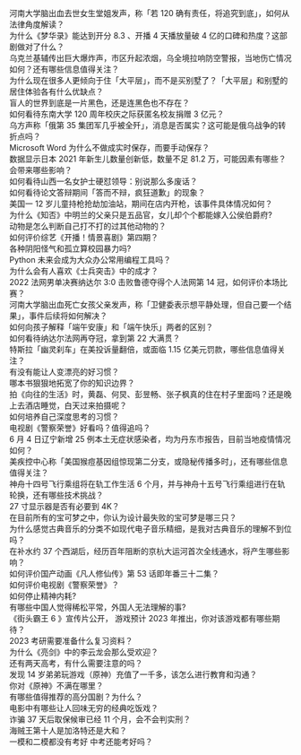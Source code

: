 河南大学脑出血去世女生堂姐发声，称「若 120 确有责任，将追究到底」，如何从法律角度解读？  
为什么《梦华录》能达到开分 8.3 、开播 4 天播放量破 4 亿的口碑和热度？这部剧做对了什么？  
乌克兰基辅传出巨大爆炸声，市区升起浓烟，乌全境拉响防空警报，当地伤亡情况如何？还有哪些信息值得关注？  
为什么现在很多人更倾向于住「大平层」，而不是买别墅了？「大平层」和别墅的居住体验各有什么优缺点？  
盲人的世界到底是一片黑色，还是连黑色也不存在？  
如何看待东南大学 120 周年校庆之际获匿名校友捐赠 3 亿元？  
乌方声称「俄第 35 集团军几乎被全歼」，消息是否属实？这可能是俄乌战争的转折点吗？  
Microsoft Word 为什么不做成实时保存，而要手动保存？  
数据显示日本 2021 年新生儿数量创新低，数量不足 81.2 万，可能因素有哪些？会带来哪些影响？  
如何看待山西一名女护士硬怼领导：别说那么多废话？  
如何看待论文答辩期间「答而不辩，疯狂道歉」的现象？  
美国一 12 岁儿童持枪抢劫加油站，期间在店内开枪，该事件具体情况如何？  
为什么《知否》中明兰的父亲只是五品官，女儿却个个都能嫁入公侯伯爵府?  
动物是怎么判断自己打不打的过其他动物的？  
如何评价综艺《开播！情景喜剧》第四期？  
各种阴阳怪气和孤立算校园暴力吗?  
Python 未来会成为大众办公常用编程工具吗？  
为什么会有人喜欢《士兵突击》中的成才？  
2022 法网男单决赛纳达尔 3:0 击败鲁德夺得个人法网第 14 冠，如何评价本场比赛？  
河南大学脑出血死亡女孩父亲发声，称「卫健委表示想平静处理，但自己要一个结果」，事件后续将如何解决？  
如何向孩子解释「端午安康」和「端午快乐」两者的区别？  
如何看待纳达尔法网再夺冠，拿到第 22 大满贯？  
特斯拉「幽灵刹车」在美投诉量翻倍，或面临 1.15 亿美元罚款，哪些信息值得关注？  
有没有能让人变漂亮的好习惯？  
哪本书狠狠地拓宽了你的知识边界？  
拍《向往的生活》时，黄磊、何炅、彭昱畅、张子枫真的住在村子里面吗？还是晚上去酒店睡觉，白天过来拍摄呢？  
如何培养自己深度思考的习惯？  
电视剧《警察荣誉》好看吗？值得追吗？  
6 月 4 日辽宁新增 25 例本土无症状感染者，均为丹东市报告，目前当地疫情情况如何？  
美疾控中心称「美国猴痘基因组惊现第二分支，或隐秘传播多时」，还有哪些信息值得关注？  
神舟十四号飞行乘组将在轨工作生活 6 个月，并与神舟十五号飞行乘组进行在轨轮换，还有哪些技术挑战？  
27 寸显示器是否有必要到 4K？  
在目前所有的宝可梦之中，你认为设计最失败的宝可梦是哪三只？  
为什么感觉古典音乐的分类不如现代电子音乐精细，是我对古典音乐的理解不到位吗？  
在补水约 37 个西湖后，经历百年阻断的京杭大运河首次全线通水，将产生哪些影响？  
如何评价国产动画《凡人修仙传》第 53 话即年番三十二集？  
如何评价电视剧《警察荣誉》？  
如何停止精神内耗?  
有哪些中国人觉得稀松平常，外国人无法理解的事?  
《街头霸王 6 》宣传片公开， 游戏预计 2023 年推出，你对该游戏都有哪些期待？  
2023 考研需要准备什么复习资料？  
为什么《亮剑》中的李云龙会那么受欢迎？  
还有两天高考，有什么需要注意的吗？  
发现 14 岁弟弟玩游戏（原神）充值了一千多，该怎么进行教育和沟通？  
你对《原神》不满在哪里？  
有哪些值得推荐的高分国剧？为什么？  
电影中有哪些让人回味无穷的经典吃饭戏？  
诈骗 37 天后取保候审已经 11 个月，会不会判实刑？  
海贼王第十人是加洛特还是大和？  
一模和二模都没有考好 中考还能考好吗？  
